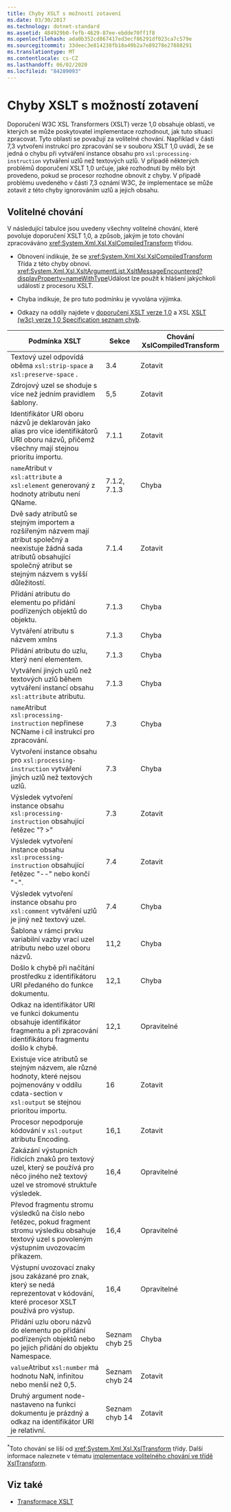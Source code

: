 ```yaml
---
title: Chyby XSLT s možností zotavení
ms.date: 03/30/2017
ms.technology: dotnet-standard
ms.assetid: 484929b0-fefb-4629-87ee-ebdde70ff1f8
ms.openlocfilehash: ada0b352cd867417ed3ecf86291df023ca7c579e
ms.sourcegitcommit: 33deec3e814238fb18a49b2a7e89278e27888291
ms.translationtype: MT
ms.contentlocale: cs-CZ
ms.lasthandoff: 06/02/2020
ms.locfileid: "84289093"
---
```

# <a name="recoverable-xslt-errors"></a>Chyby XSLT s možností zotavení
Doporučení W3C XSL Transformers (XSLT) verze 1,0 obsahuje oblasti, ve kterých se může poskytovatel implementace rozhodnout, jak tuto situaci zpracovat. Tyto oblasti se považují za volitelné chování. Například v části 7,3 vytvoření instrukcí pro zpracování se v souboru XSLT 1,0 uvádí, že se jedná o chybu při vytváření instance obsahu pro `xsl:processing-instruction` vytváření uzlů než textových uzlů. V případě některých problémů doporučení XSLT 1,0 určuje, jaké rozhodnutí by mělo být provedeno, pokud se procesor rozhodne obnovit z chyby. V případě problému uvedeného v části 7,3 oznámí W3C, že implementace se může zotavit z této chyby ignorováním uzlů a jejich obsahu.  
  
## <a name="discretionary-behaviors"></a>Volitelné chování  
 V následující tabulce jsou uvedeny všechny volitelné chování, které povoluje doporučení XSLT 1,0, a způsob, jakým je toto chování zpracováváno <xref:System.Xml.Xsl.XslCompiledTransform> třídou.  
  
- Obnovení indikuje, že se <xref:System.Xml.Xsl.XslCompiledTransform> Třída z této chyby obnoví. <xref:System.Xml.Xsl.XsltArgumentList.XsltMessageEncountered?displayProperty=nameWithType>Událost lze použít k hlášení jakýchkoli událostí z procesoru XSLT.  
  
- Chyba indikuje, že pro tuto podmínku je vyvolána výjimka.  
  
- Odkazy na oddíly najdete v [doporučení XSLT verze 1,0](https://www.w3.org/TR/xslt) a XSL [XSLT (w3c) verze 1,0 Specification seznam chyb](https://www.w3.org/1999/11/REC-xslt-19991116-errata/).  
  
|Podmínka XSLT|Sekce|Chování XslCompiledTransform|  
|--------------------|-------------|-----------------------------------|  
|Textový uzel odpovídá oběma `xsl:strip-space` a `xsl:preserve-space` .|3.4|Zotavit|  
|Zdrojový uzel se shoduje s více než jedním pravidlem šablony.|5,5|Zotavit|  
|Identifikátor URI oboru názvů je deklarován jako alias pro více identifikátorů URI oboru názvů, přičemž všechny mají stejnou prioritu importu.|7.1.1|Zotavit|  
|`name`Atribut v `xsl:attribute` a `xsl:element` generovaný z hodnoty atributu není QName.|7.1.2, 7.1.3|Chyba|  
|Dvě sady atributů se stejným importem a rozšířeným názvem mají atribut společný a neexistuje žádná sada atributů obsahující společný atribut se stejným názvem s vyšší důležitostí.|7.1.4|Zotavit|  
|Přidání atributu do elementu po přidání podřízených objektů do objektu.|7.1.3|Chyba|  
|Vytváření atributu s názvem xmlns|7.1.3|Chyba|  
|Přidání atributu do uzlu, který není elementem.|7.1.3|Chyba|  
|Vytváření jiných uzlů než textových uzlů během vytváření instancí obsahu `xsl:attribute` atributu.|7.1.3|Chyba|  
|`name`Atribut `xsl:processing-instruction` nepřinese NCName i cíl instrukcí pro zpracování.|7.3|Chyba|  
|Vytvoření instance obsahu pro `xsl:processing-instruction` vytváření jiných uzlů než textových uzlů.|7.3|Chyba|  
|Výsledek vytvoření instance obsahu `xsl:processing-instruction` obsahující řetězec "? >"|7.3|Zotavit|  
|Výsledek vytvoření instance obsahu `xsl:processing-instruction` obsahující řetězec "--" nebo končí "-".|7.4|Zotavit|  
|Výsledek vytvoření instance obsahu pro `xsl:comment` vytváření uzlů je jiný než textový uzel.|7.4|Chyba|  
|Šablona v rámci prvku variabilní vazby vrací uzel atributu nebo uzel oboru názvů.|11,2|Chyba|  
|Došlo k chybě při načítání prostředku z identifikátoru URI předaného do funkce dokumentu.|12,1|Chyba|  
|Odkaz na identifikátor URI ve funkci dokumentu obsahuje identifikátor fragmentu a při zpracování identifikátoru fragmentu došlo k chybě.|12,1|Opravitelné|  
|Existuje více atributů se stejným názvem, ale různé hodnoty, které nejsou pojmenovány v oddílu cdata-section v `xsl:output` se stejnou prioritou importu.|16|Zotavit|  
|Procesor nepodporuje kódování v `xsl:output` atributu Encoding.|16,1|Zotavit|  
|Zakázání výstupních řídicích znaků pro textový uzel, který se používá pro něco jiného než textový uzel ve stromové struktuře výsledek.|16,4|Opravitelné|  
|Převod fragmentu stromu výsledků na číslo nebo řetězec, pokud fragment stromu výsledku obsahuje textový uzel s povoleným výstupním uvozovacím příkazem.|16,4|Opravitelné|  
|Výstupní uvozovací znaky jsou zakázané pro znak, který se nedá reprezentovat v kódování, které procesor XSLT používá pro výstup.|16,4|Opravitelné|  
|Přidání uzlu oboru názvů do elementu po přidání podřízených objektů nebo po jejich přidání do objektu Namespace.|Seznam chyb 25|Chyba|  
|`value`Atribut `xsl:number` má hodnotu NaN, infinitou nebo menší než 0,5.|Seznam chyb 24|Zotavit|  
|Druhý argument node-nastaveno na funkci dokumentu je prázdný a odkaz na identifikátor URI je relativní.|Seznam chyb 14|Zotavit|  
  
 <sup>*</sup>Toto chování se liší od <xref:System.Xml.Xsl.XslTransform> třídy. Další informace naleznete v tématu [implementace volitelného chování ve třídě XslTransform](implementation-of-discretionary-behaviors-in-the-xsltransform-class.md).  
  
## <a name="see-also"></a>Viz také

- [Transformace XSLT](xslt-transformations.md)
